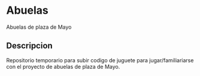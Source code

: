 # Abuelas
Abuelas de plaza de Mayo

## Descripcion
Repositorio temporario para subir codigo de juguete para jugar/familiariarse con el proyecto de abuelas de plaza de Mayo. 
